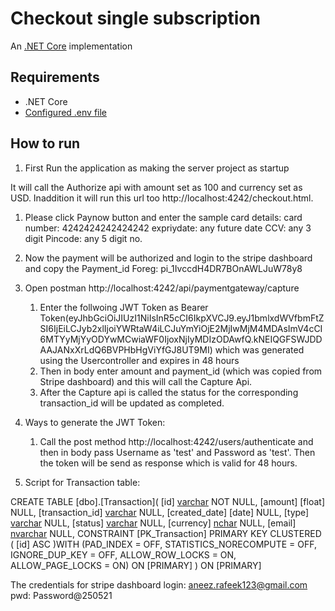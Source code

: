 # Checkout single subscription

An [.NET Core](https://dotnet.microsoft.com/download/dotnet-core) implementation

## Requirements

* .NET Core
* [Configured .env file](../../README.md)

## How to run

1. First Run the application as making the server project as startup

It will call the Authorize api with amount set as 100 and currency set as USD.
Inaddition it will run this url too http://localhost:4242/checkout.html.

1. Please click Paynow button and enter the sample card details:
                  card number: 4242424242424242  expriydate: any future date CCV: any 3 digit Pincode: any 5 digit no.
2. Now the payment will be authorized and login to the stripe dashboard and copy the Payment_id Foreg: pi_1IvccdH4DR7BOnAWLJuW78y8
3. Open postman http://localhost:4242/api/paymentgateway/capture 
   1. Enter the follwoing JWT Token as Bearer Token(eyJhbGciOiJIUzI1NiIsInR5cCI6IkpXVCJ9.eyJ1bmlxdWVfbmFtZSI6IjEiLCJyb2xlIjoiYWRtaW4iLCJuYmYiOjE2MjIwMjM4MDAsImV4cCI6MTYyMjYyODYwMCwiaWF0IjoxNjIyMDIzODAwfQ.kNEIQGFSWJDDAAJANxXrLdQ6BVPHbHgViYfGJ8UT9MI) which was generated using the Usercontroller and expires in 48 hours 
   2. Then in body enter  amount and payment_id (which was copied from Stripe dashboard) and this will call the Capture Api.
   3. After the Capture api is called the status for the corresponding transaction_id will be updated as completed.

5. Ways to generate the JWT Token:
	1. Call the post method http://localhost:4242/users/authenticate and then in body pass
	Username as 'test' and  Password as 'test'. Then the token will be send as response which is valid for 48 hours.
4. Script for Transaction table:

CREATE TABLE [dbo].[Transaction](
	[id] [varchar](50) NOT NULL,
	[amount] [float] NULL,
	[transaction_id] [varchar](200) NULL,
	[created_date] [date] NULL,
	[type] [varchar](50) NULL,
	[status] [varchar](50) NULL,
	[currency] [nchar](10) NULL,
	[email] [nvarchar](50) NULL,
 CONSTRAINT [PK_Transaction] PRIMARY KEY CLUSTERED 
(
	[id] ASC
)WITH (PAD_INDEX = OFF, STATISTICS_NORECOMPUTE = OFF, IGNORE_DUP_KEY = OFF, ALLOW_ROW_LOCKS = ON, ALLOW_PAGE_LOCKS = ON) ON [PRIMARY]
) ON [PRIMARY]

The credentials for stripe dashboard login: aneez.rafeek123@gmail.com
	              pwd: Password@250521

```
